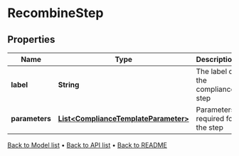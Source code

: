 

# RecombineStep


## Properties

| Name | Type | Description | Notes |
|------------ | ------------- | ------------- | -------------|
|**label** | **String** | The label of the compliance step |  |
|**parameters** | [**List&lt;ComplianceTemplateParameter&gt;**](ComplianceTemplateParameter.md) | Parameters required for the step |  |



[Back to Model list](../README.md#documentation-for-models) &#8226; [Back to API list](../README.md#documentation-for-api-endpoints) &#8226; [Back to README](../README.md)


